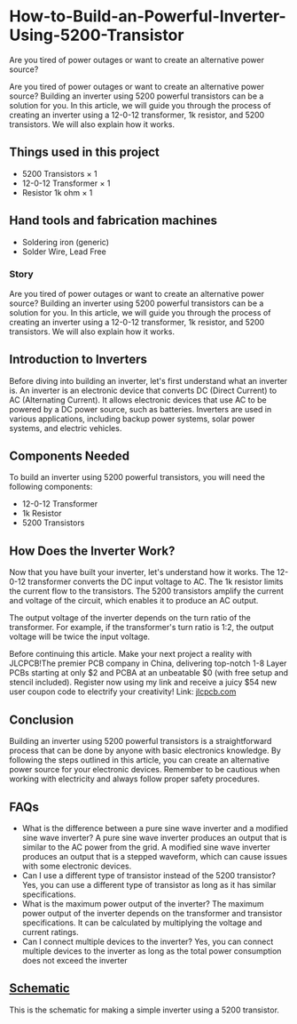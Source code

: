# How-to-Build-an-Powerful-Inverter-Using-5200-Transistor
Are you tired of power outages or want to create an alternative power source?

Are you tired of power outages or want to create an alternative power source? Building an inverter using 5200 powerful transistors can be a solution for you. In this article, we will guide you through the process of creating an inverter using a 12-0-12 transformer, 1k resistor, and 5200 transistors. We will also explain how it works.

## Things used in this project

- 5200 Transistors ×	1	
- 12-0-12 Transformer ×	1	
- Resistor 1k ohm	×	1	

## Hand tools and fabrication machines

- Soldering iron (generic)
- Solder Wire, Lead Free

### Story

Are you tired of power outages or want to create an alternative power source? Building an inverter using 5200 powerful transistors can be a solution for you. In this article, we will guide you through the process of creating an inverter using a 12-0-12 transformer, 1k resistor, and 5200 transistors. We will also explain how it works.

## Introduction to Inverters
Before diving into building an inverter, let's first understand what an inverter is. An inverter is an electronic device that converts DC (Direct Current) to AC (Alternating Current). It allows electronic devices that use AC to be powered by a DC power source, such as batteries. Inverters are used in various applications, including backup power systems, solar power systems, and electric vehicles.

## Components Needed
To build an inverter using 5200 powerful transistors, you will need the following components:

- 12-0-12 Transformer
- 1k Resistor
- 5200 Transistors

## How Does the Inverter Work?

Now that you have built your inverter, let's understand how it works. The 12-0-12 transformer converts the DC input voltage to AC. The 1k resistor limits the current flow to the transistors. The 5200 transistors amplify the current and voltage of the circuit, which enables it to produce an AC output.

The output voltage of the inverter depends on the turn ratio of the transformer. For example, if the transformer's turn ratio is 1:2, the output voltage will be twice the input voltage.

Before continuing this article. Make your next project a reality with JLCPCB!The premier PCB company in China, delivering top-notch 1-8 Layer PCBs starting at only $2 and PCBA at an unbeatable $0 (with free setup and stencil included). Register now using my link and receive a juicy $54 new user coupon code to electrify your creativity! Link: [jlcpcb.com](https://jlcpcb.com/IUP)

## Conclusion
Building an inverter using 5200 powerful transistors is a straightforward process that can be done by anyone with basic electronics knowledge. By following the steps outlined in this article, you can create an alternative power source for your electronic devices. Remember to be cautious when working with electricity and always follow proper safety procedures.

## FAQs

- What is the difference between a pure sine wave inverter and a modified sine wave inverter? A pure sine wave inverter produces an output that is similar to the AC power from the grid. A modified sine wave inverter produces an output that is a stepped waveform, which can cause issues with some electronic devices.
- Can I use a different type of transistor instead of the 5200 transistor? Yes, you can use a different type of transistor as long as it has similar specifications.
- What is the maximum power output of the inverter? The maximum power output of the inverter depends on the transformer and transistor specifications. It can be calculated by multiplying the voltage and current ratings.
- Can I connect multiple devices to the inverter? Yes, you can connect multiple devices to the inverter as long as the total power consumption does not exceed the inverter

## [Schematic](https://www.diyelectronic.in/2023/04/%20Inverter%20Using%205200%20Transistors.html)
This is the schematic for making a simple inverter using a 5200 transistor.
